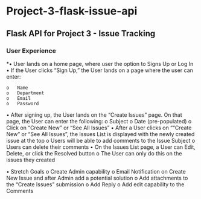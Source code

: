 # Project-3-flask-issue-api
## Flask API for Project 3 - Issue Tracking 

### User Experience

  *•	User lands on a home page, where user the option to Signs Up or Log In
•	If the User clicks “Sign Up,” the User lands on a page where the user can enter:

    o	Name
    o	Department
    o	Email
    o	Password
    
    
•	After signing up, the User lands on the “Create Issues” page.  On that page, the User can enter the following:
o	Subject
o	Date (pre-populated)
o	Click on “Create New” or “See All Issues”
•	After a User clicks on ““Create New” or “See All Issues”, the Issues List is displayed with the newly created issue at the top
o	Users will be able to add comments to the Issue Subject
o	Users can delete their comments
•	On the Issues List page, a User can Edit, Delete, or click the Resolved button
o	The User can only do this on the issues they created

•	Stretch Goals
o	Create Admin capability
o	Email Notification on Create New Issue and after Admin add a potential solution
o	Add attachments to the “Create Issues” submission
o	Add Reply 
o	Add edit capability to the Comments

